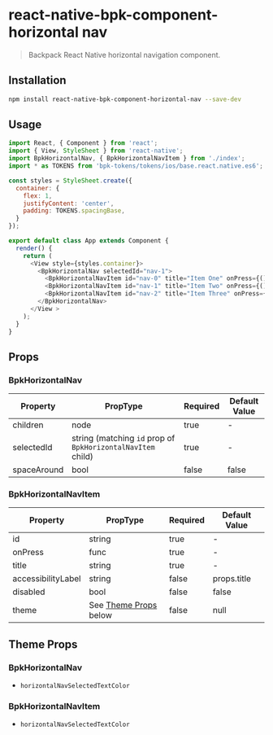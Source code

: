 # react-native-bpk-component-horizontal nav

> Backpack React Native horizontal navigation component.

## Installation

```sh
npm install react-native-bpk-component-horizontal-nav --save-dev
```

## Usage

```js
import React, { Component } from 'react';
import { View, StyleSheet } from 'react-native';
import BpkHorizontalNav, { BpkHorizontalNavItem } from './index';
import * as TOKENS from 'bpk-tokens/tokens/ios/base.react.native.es6';

const styles = StyleSheet.create({
  container: {
    flex: 1,
    justifyContent: 'center',
    padding: TOKENS.spacingBase,
  }
});

export default class App extends Component {
  render() {
    return (
      <View style={styles.container}>
        <BpkHorizontalNav selectedId="nav-1">
          <BpkHorizontalNavItem id="nav-0" title="Item One" onPress={() => {}} />
          <BpkHorizontalNavItem id="nav-1" title="Item Two" onPress={() => {}} />
          <BpkHorizontalNavItem id="nav-2" title="Item Three" onPress={() => {}} />
        </BpkHorizontalNav>
      </View >
    );
  }
}
```

## Props

### BpkHorizontalNav

| Property            | PropType                                                    | Required | Default Value |
| -----------         | ----------------------------------------------------------- | -------- | ------------- |
| children            | node                                                        | true     | -             |
| selectedId          | string (matching `id` prop of `BpkHorizontalNavItem` child) | true     | -             |
| spaceAround         | bool                                                        | false    | false         |

### BpkHorizontalNavItem

| Property            | PropType                              | Required | Default Value |
| -----------         | ------------------------------------- | -------- | ------------- |
| id                  | string                                | true     | -             |
| onPress             | func                                  | true     | -             |
| title               | string                                | true     | -             |
| accessibilityLabel  | string                                | false    | props.title   |
| disabled            | bool                                  | false    | false         |
| theme               | See [Theme Props](#theme-props) below | false    | null          |


## Theme Props

### BpkHorizontalNav

* `horizontalNavSelectedTextColor`

### BpkHorizontalNavItem

* `horizontalNavSelectedTextColor`

